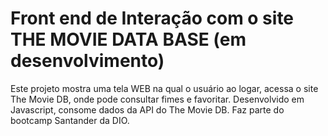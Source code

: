 # Front end de Interação com o site THE MOVIE DATA BASE (em desenvolvimento)

 Este projeto mostra uma tela WEB na qual o usuário ao logar, acessa o site The Movie DB, onde pode consultar fimes e favoritar.  Desenvolvido em Javascript, consome dados da API do The Movie DB.   Faz parte do bootcamp Santander da DIO.
